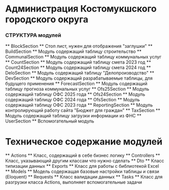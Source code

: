 # Администрация Костомукшского городского округа
### СТРУКТУРА модулей

** BlockSection ** Стоп лист, нужен для отображения "заглушки"
** BuildSection ** Модуль содержащий таблицу строительство
** CommunalSection ** Модуль содержащий таблицу коммунальных услуг
** CountSection ** Модуль содержащий таблицу смета 2023 год
** Count24Section ** Модуль содержащий таблицу смета 2024 год
** DeloSection ** Модуль содержащий таблицу "Делопроизводство"
** DevSection ** Модуль содержащий разрабатываемые таблицы, для будущего применения
** ForecastSection ** Модуль содержащий таблицу прогноза коммунальных услуг
** Ofs25Section ** Модуль содержащий таблицу ОФС 2025 года
** Ofs24Section ** Модуль содержащий таблицу ОФС 2024 года
** OfsSection ** Модуль содержащий таблицу ОФС 2023 года
** ReportingSection ** Модуль контролирующий работу сайта "Бюджет для граждан"
** TaxSection ** Модуль содержащий таблицу загрузки информации из ФНС
** UserSection ** Вспомогательный модуль

# Техническое содержание модулей

** Actions ** Класс, содержащий в себе бизнес логику
** Controllers ** Класс, указывающий другим классам что нужно сделать
** Dto ** Класс типизации данных
** Exports ** Класс для работы с библиотекой Excel
** Models ** Модель содержащая базовые настройки таблицы и связи (Eloquent)
** Requests ** Класс валидации данных
** Tasks ** Класс для разгрузки класса Actions, выполняет вспомогательные задачи